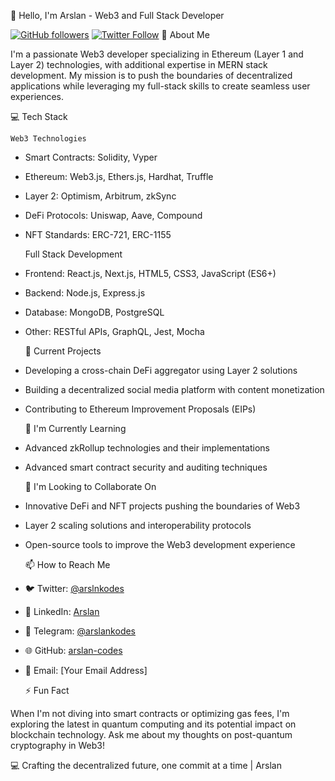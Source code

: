   👋 Hello, I'm Arslan - Web3 and Full Stack Developer

[![GitHub followers](https://img.shields.io/github/followers/arslan-codes?label=Follow&style=social)](https://github.com/arslan-codes)
[![Twitter Follow](https://img.shields.io/twitter/follow/arslnkodes?label=Follow&style=social)](https://x.com/arslnkodes)
 🚀 About Me

I'm a passionate Web3 developer specializing in Ethereum (Layer 1 and Layer 2) technologies, with additional expertise in MERN stack development. My mission is to push the boundaries of decentralized applications while leveraging my full-stack skills to create seamless user experiences.

   💻 Tech Stack

    Web3 Technologies
- Smart Contracts: Solidity, Vyper
- Ethereum: Web3.js, Ethers.js, Hardhat, Truffle
- Layer 2: Optimism, Arbitrum, zkSync
- DeFi Protocols: Uniswap, Aave, Compound
- NFT Standards: ERC-721, ERC-1155

    Full Stack Development
- Frontend: React.js, Next.js, HTML5, CSS3, JavaScript (ES6+)
- Backend: Node.js, Express.js
- Database: MongoDB, PostgreSQL
- Other: RESTful APIs, GraphQL, Jest, Mocha

   🔭 Current Projects

- Developing a cross-chain DeFi aggregator using Layer 2 solutions
- Building a decentralized social media platform with content monetization
- Contributing to Ethereum Improvement Proposals (EIPs)

   🌱 I'm Currently Learning

- Advanced zkRollup technologies and their implementations
- Advanced smart contract security and auditing techniques

   🤝 I'm Looking to Collaborate On

- Innovative DeFi and NFT projects pushing the boundaries of Web3
- Layer 2 scaling solutions and interoperability protocols
- Open-source tools to improve the Web3 development experience

   📫 How to Reach Me

- 🐦 Twitter: [@arslnkodes](https://x.com/arslnkodes)
- 💼 LinkedIn: [Arslan](https://www.linkedin.com/in/arslnkodes/)
- 💬 Telegram: [@arslankodes](https://t.me/arslankodes)
- 🌐 GitHub: [arslan-codes](https://github.com/arslan-codes)
- 📧 Email: [Your Email Address]


  ⚡ Fun Fact

When I'm not diving into smart contracts or optimizing gas fees, I'm exploring the latest in quantum computing and its potential impact on blockchain technology. 
Ask me about my thoughts on post-quantum cryptography in Web3!

💻 Crafting the decentralized future, one commit at a time | Arslan
